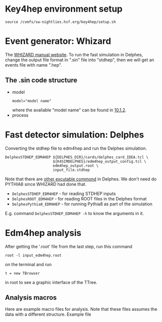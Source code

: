 # Key4hep environment setup
```
source /cvmfs/sw-nightlies.hsf.org/key4hep/setup.sh
```

# Event generator: Whizard
The [WHIZARD manual website](https://whizard.hepforge.org/manual/index.html).
To run the fast simulation in Delphes, change the output file format in ".sin" file into "stdhep", then we will get an events file with name ".hep".
## The .sin code structure
* model
  ```
  model="model name"
  ```
  where the avaliable "model name" can be found in [10.1.2](https://whizard.hepforge.org/manual/manual011.html#tab%3Amodels).
* process 
# Fast detector simulation: Delphes
Converting the stdhep file to edm4hep and run the Delphes simulation.
```
DelphesSTDHEP_EDM4HEP ${DELPHES_DIR}/cards/delphes_card_IDEA.tcl \
                      ${K4SIMDELPHES}/edm4hep_output_config.tcl \
                      edm4hep_output.root \
                      input_file.stdhep
 ```
Note that there are [other excutable commond](https://key4hep.github.io/key4hep-doc/tutorials/k4simdelphes/doc/starterkit/k4SimDelphes/Readme.html) in Delphes. We don't need do PYTHIA8 since WHIZARD had done that.

* `DelphesSTDHEP_EDM4HEP` - for reading STDHEP inputs
* `DelphesROOT_EDM4HEP` - for reading ROOT files in the Delphes format
* `DelphesPythia8_EDM4HEP` - for running Pythia8 as part of the simulation

E.g. command `DelphesSTDHEP_EDM4HEP -h` to know the arguments in it.

# Edm4hep analysis
After getting the '.root' file from the last step, run this command
```
root -l input_edm4hep.root 
```
on the terminal and run 
```
t = new TBrowser
```
in root to see a graphic interface of the TTree.
## Analysis macros
Here are example macro files for analysis. Note that these files assumes the data with a different structure.
Example file
